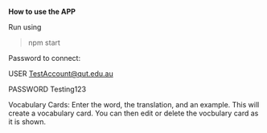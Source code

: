 **How to use the APP**

Run using
> npm start


Password to connect:

USER
TestAccount@qut.edu.au

PASSWORD
Testing123


Vocabulary Cards:
Enter the word, the translation, and an example. This will create a vocabulary card. You can then edit or delete the vocbulary card as it is shown.
